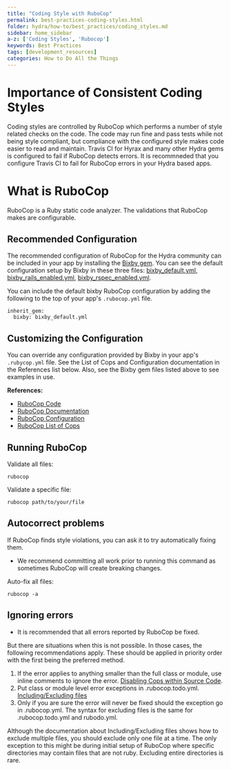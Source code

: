 ```yaml
---
title: "Coding Style with RuboCop"
permalink: best-practices-coding-styles.html
folder: hydra/how-to/best_practices/coding_styles.md
sidebar: home_sidebar
a-z: ['Coding Styles', 'Rubocop']
keywords: Best Practices
tags: [development_resources]
categories: How to Do All the Things
---
```


# Importance of Consistent Coding Styles

Coding styles are controlled by RuboCop which performs a number of style related checks on the code.  The code may run fine and pass tests while not being style compliant, but compliance with the configured style makes code easier to read and maintain.  Travis CI for Hyrax and many other Hydra gems is configured to fail if RuboCop detects errors.  It is recommneded that you configure Travis CI to fail for RuboCop errors in your Hydra based apps.

# What is RuboCop

RuboCop is a Ruby static code analyzer.  The validations that RuboCop makes are configurable.  

## Recommended Configuration

The recommended configuration of RuboCop for the Hydra community can be included in your app by installing the [Bixby gem](https://github.com/samvera-labs/bixby).  You can see the default configuration setup by Bixby in these three files:  [bixby_default.yml](https://github.com/samvera-labs/bixby/blob/master/bixby_default.yml), [bixby_rails_enabled.yml](https://github.com/samvera-labs/bixby/blob/master/bixby_rails_enabled.yml), [bixby_rspec_enabled.yml](https://github.com/samvera-labs/bixby/blob/master/bixby_rspec_enabled.yml).

You can include the default bixby RuboCop configuration by adding the following to the top of your app's `.rubocop.yml` file.

```
inherit_gem:
  bixby: bixby_default.yml
```

## Customizing the Configuration

You can override any configuration provided by Bixby in your app's `.rubycop.yml` file.  See the List of Cops and Configuration documentation in the References list below.  Also, see the Bixby gem files listed above to see examples in use.

**References:**
 
* [RuboCop Code](https://github.com/bbatsov/rubocop)
* [RuboCop Documentation](http://rubocop.readthedocs.io/en/latest/)
* [RuboCop Configuration](http://rubocop.readthedocs.io/en/latest/configuration/)
* [RuboCop List of Cops](http://rubocop.readthedocs.io/en/latest/cops/)

## Running RuboCop

Validate all files:
```
rubocop
```

Validate a specific file:
```
rubocop path/to/your/file
```

## Autocorrect problems

If RuboCop finds style violations, you can ask it to try automatically fixing them. 

<ul class='warning'><li>We recommend committing all work prior to running this command as sometimes RuboCop will create breaking changes.</li></ul>

Auto-fix all files:
```
rubocop -a
```


## Ignoring errors

<ul class='info'><li>It is recommended that all errors reported by RuboCop be fixed.</li></ul>
  
But there are situations when this is not possible.  In those cases, the following recommendations apply.  These should be applied in priority order with the first being the preferred method.

1. If the error applies to anything smaller than the full class or module, use inline comments to ignore the error. [Disabling Cops within Source Code](http://rubocop.readthedocs.io/en/latest/configuration/#disabling-cops-within-source-code).
1. Put class or module level error exceptions in .rubocop.todo.yml. [Including/Excluding files](http://rubocop.readthedocs.io/en/latest/configuration/#includingexcluding-files)
1. Only if you are sure the error will never be fixed should the exception go in .rubocop.yml.  The syntax for excluding files is the same for .rubocop.todo.yml and rubodo.yml.


Although the documentation about Including/Excluding files shows how to exclude multiple files, you should exclude only one file at a time.  The only exception to this might be during initial setup of RuboCop where specific directories may contain files that are not ruby.  Excluding entire directories is rare.
